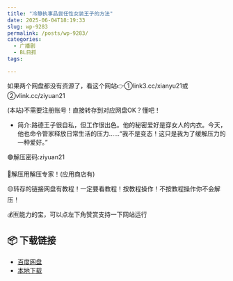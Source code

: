 ```yaml
---
title: "冷静执事品尝任性女装王子的方法"
date: 2025-06-04T18:19:33
slug: wp-9283
permalink: /posts/wp-9283/
categories:
  - 广播剧
  - BL日抓
tags:

---
```


如果两个网盘都没有资源了，看这个网站👉①link3.cc/xianyu21或②vlink.cc/ziyuan21

(本站)不需要注册账号！直接转存到对应网盘OK？懂吧！

*   简介:路德王子很自私，但工作很出色。他的秘密爱好是穿女人的内衣。今天，他也命令管家释放日常生活的压力……“我不是变态！这只是我为了缓解压力的一种爱好。”

🟢解压密码:ziyuan21

🔵解压用解压专家！(应用商店有)

🟡转存的链接网盘有教程！一定要看教程！按教程操作！不按教程操作你不会解压！

💰🈶能力的宝，可以点左下角赞赏支持一下网站运行

## 📦 下载链接
- [百度网盘](https://blziyuan21.com/pay-download/9283?key=7933ccef92&down_id=0)
- [本地下载](https://blziyuan21.com/pay-download/9283?key=7933ccef92&down_id=1)

